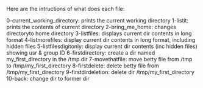 Here are the intructions of what does each file:

0-current_working_directory: prints the current working directory
1-listit: prints the contents of current directory
2-bring_me_home: changes directoryto home directory
3-listfiles: displays current dir contents in long format
4-listmorefiles: display current dir contents in long format, including hidden files
5-listfilesdigitonly: display current dir contents (inc hidden files) showing usr & group ID
6-firstdirectory: create a dir named my_first_directory in the /tmp dir
7-movethatfile: move betty file from /tmp to /tmp/my_first_directory
8-firstdelete: delete betty file from /tmp/my_first_directory
9-firstdirdeletion: delete dir /tmp/my_first_directory
10-back: change dir to former dir

